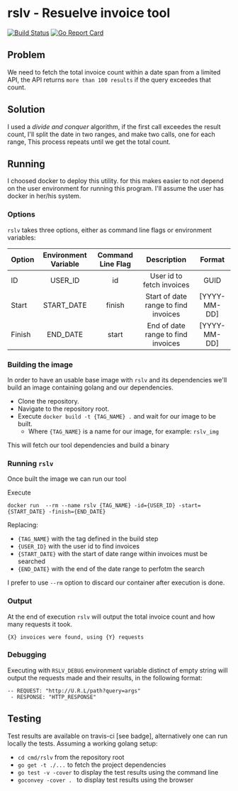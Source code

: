 # rslv - Resuelve invoice tool

[![Build Status](https://img.shields.io/travis/worg/rslv/master.svg?style=flat-square)](https://travis-ci.org/worg/rslv)
[![Go Report Card](https://goreportcard.com/badge/github.com/worg/rslv/cmd?style=flat-square)](https://goreportcard.com/report/github.com/worg/rslv)


## Problem

We need to fetch the total invoice count within a date span from a limited API, the API returns `more than 100 results` if the query exceedes that count.


## Solution

I used a _divide and conquer_ algorithm, if the first call exceedes the result count, I'll split the date in two ranges, and make two calls, one for each range, This process repeats until we get the total count.


## Running

I choosed docker to deploy this utility. for this makes easier to not depend on the user environment for running this program.
I'll assume the user has docker in her/his system.

### Options

`rslv` takes three options, either as command line flags or environment variables:

| Option | Environment Variable | Command Line Flag | Description                          | Format       |
| --     | :--:                 | :--:              | :--:                                 | :--:         |
| ID     | USER_ID              | id                | User id to fetch invoices            | GUID         |
| Start  | START_DATE           | finish            | Start of date range to find invoices | [YYYY-MM-DD] |
| Finish | END_DATE             | start             | End of date range to find invoices   | [YYYY-MM-DD] |


### Building the image

In order to have an usable base image with `rslv` and its dependencies we'll build an image containing golang and our dependencies.

* Clone the repository.
* Navigate to the repository root.
* Execute `docker build -t {TAG_NAME} .` and wait for our image to be built.
  *  Where `{TAG_NAME}` is a name for our image, for example: `rslv_img`

This will fetch our tool dependencies and build a binary

### Running `rslv`

Once built the image we can run our tool

Execute 

`docker run  --rm --name rslv {TAG_NAME} -id={USER_ID} -start={START_DATE} -finish={END_DATE}`

Replacing:

* `{TAG_NAME}` with the tag defined in the build step
* `{USER_ID}` with the user id to find invoices
* `{START_DATE}` with the start of date range within invoices must be searched
* `{END_DATE}` with the end of the date range to perfotm the search

I prefer to use `--rm` option to discard our container after execution is done.

### Output

At the end of execution `rslv` will output the total invoice count and how many requests it took.

`{X} invoices were found, using {Y} requests`

### Debugging 

Executing with `RSLV_DEBUG` environment variable distinct of empty string will output the requests made and their results, in the following format: 

```
-- REQUEST: "http://U.R.L/path?query=args"
 - RESPONSE: "HTTP_RESPONSE"
```

## Testing

Test results are available on travis-ci [see badge], alternatively one can run locally the tests.
Assuming a working golang setup:

* `cd cmd/rslv` from the repository root
* `go get -t ./...`  to fetch the project dependencies
* `go test -v -cover` to display the test results using the command line
* `goconvey -cover . ` to display test results using the browser



